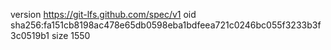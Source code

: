 version https://git-lfs.github.com/spec/v1
oid sha256:fa151cb8198ac478e65db0598eba1bdfeea721c0246bc055f3233b3f3c0519b1
size 1550
